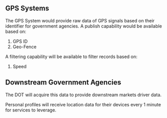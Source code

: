 ## GPS Systems

The GPS System would provide raw data of GPS signals based on their identifier for government agencies. A publish capability would be available based on:

1. GPS ID
2. Geo-Fence

A filtering capability will be available to filter records based on:

1. Speed

## Downstream Government Agencies

The DOT will acquire this data to provide downstream markets driver data.

Personal profiles will receive location data for their devices every 1 minute for services to leverage.